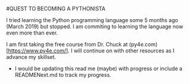 #QUEST TO BECOMING A PYTHONISTA

I tried learning the Python programming language some 5 months ago (March 2019) but stopped.
I am commiting to learning the language now even more than ever.

I am first taking the free course from Dr. Chuck at (py4e.com)[https://www.py4e.com/]. I will continue on with other resources as I advance my skillset.

- I would be updating this read me (maybe) with progress or include a READMENext.md to track my progress.